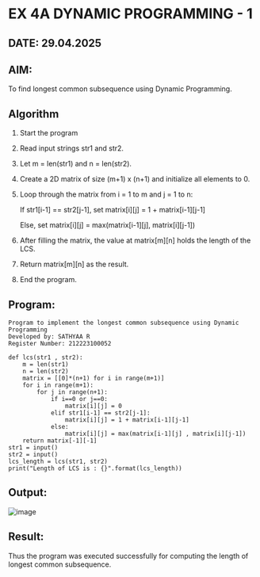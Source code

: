 # EX 4A DYNAMIC PROGRAMMING - 1
## DATE: 29.04.2025
## AIM:
To find longest common subsequence using Dynamic Programming.


## Algorithm

1. Start the program
2. Read input strings str1 and str2.
3. Let m = len(str1) and n = len(str2).
4. Create a 2D matrix of size (m+1) x (n+1) and initialize all elements to 0.
5. Loop through the matrix from i = 1 to m and j = 1 to n:

   If str1[i-1] == str2[j-1], set matrix[i][j] = 1 + matrix[i-1][j-1]

   Else, set matrix[i][j] = max(matrix[i-1][j], matrix[i][j-1])
7. After filling the matrix, the value at matrix[m][n] holds the length of the LCS.
8. Return matrix[m][n] as the result.
9. End the program.
  

## Program:
```
Program to implement the longest common subsequence using Dynamic Programming
Developed by: SATHYAA R
Register Number: 212223100052
```

```
def lcs(str1 , str2):
    m = len(str1)
    n = len(str2)
    matrix = [[0]*(n+1) for i in range(m+1)] 
    for i in range(m+1):
        for j in range(n+1):
            if i==0 or j==0:
                matrix[i][j] = 0
            elif str1[i-1] == str2[j-1]:
                matrix[i][j] = 1 + matrix[i-1][j-1]
            else:
                matrix[i][j] = max(matrix[i-1][j] , matrix[i][j-1])
    return matrix[-1][-1]
str1 = input()
str2 = input()
lcs_length = lcs(str1, str2)
print("Length of LCS is : {}".format(lcs_length))
```


## Output:

![image](https://github.com/user-attachments/assets/9e083110-7f56-445b-b668-4f180fdba4b9)


## Result:
Thus the program was executed successfully for computing the length of longest common subsequence.
